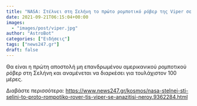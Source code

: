 ```yaml
---
title: "NASA: Στέλνει στη Σελήνη το πρώτο ρομποτικό ρόβερ της Viper σε αναζήτηση νερού"
date: 2021-09-21T06:15:04+00:00
images:
  - "images/post/viper.jpg"
author: "AstroBot"
categories: ["Ειδήσεις"]
tags: ["news247.gr"]
draft: false
---
```


Θα είναι η πρώτη αποστολή μη επανδρωμένου αμερικανικού ρομποτικού ρόβερ στη Σελήνη και αναμένεται να διαρκέσει για τουλάχιστον 100 μέρες.

Διαβάστε περισσότερα: https://www.news247.gr/kosmos/nasa-stelnei-sti-selini-to-proto-rompotiko-rover-tis-viper-se-anazitisi-neroy.9362284.html
